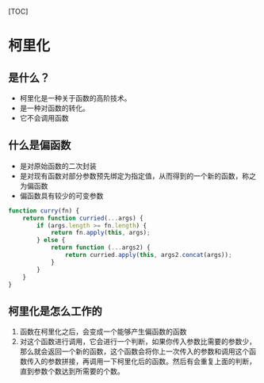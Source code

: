 [TOC]
# 柯里化

## 是什么？

- 柯里化是一种关于函数的高阶技术。
- 是一种对函数的转化。
- 它不会调用函数

## 什么是偏函数

- 是对原始函数的二次封装
- 是对现有函数对部分参数预先绑定为指定值，从而得到的一个新的函数，称之为偏函数
- 偏函数具有较少的可变参数

```js
function curry(fn) {
    return function curried(...args) {
        if (args.length >= fn.length) {
            return fn.apply(this, args);
        } else {
            return function (...args2) {
                return curried.apply(this, args2.concat(args));
            }
        }
    }
}
```
##  柯里化是怎么工作的

1. 函数在柯里化之后，会变成一个能够产生偏函数的函数
2. 对这个函数进行调用，它会进行一个判断，如果你传入参数比需要的参数少，那么就会返回一个新的函数，这个函数会将你上一次传入的参数和调用这个函数传入的参数拼接，再调用一下柯里化后的函数。然后有会重复上面的判断，直到参数个数达到所需要的个数。

